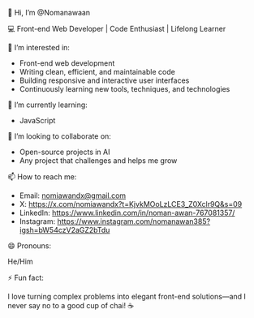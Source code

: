 👋 Hi, I’m @Nomanawaan  

💻 Front-end Web Developer | Code Enthusiast | Lifelong Learner

👀 I’m interested in:  

- Front-end web development
- Writing clean, efficient, and maintainable code
- Building responsive and interactive user interfaces 
- Continuously learning new tools, techniques, and technologies

🌱 I’m currently learning:  

- JavaScript

💞️ I’m looking to collaborate on:  

- Open-source projects in AI
- Any project that challenges and helps me grow  

📫 How to reach me:

- Email: nomiawandx@gmail.com  
- X: https://x.com/nomiawandx?t=KjvkMOoLzLCE3_Z0Xclr9Q&s=09 
- LinkedIn: https://www.linkedin.com/in/noman-awan-767081357/
- Instagram: https://www.instagram.com/nomanawan385?igsh=bW54czV2aGZ2bTdu

😄 Pronouns: 

He/Him  

⚡ Fun fact: 

I love turning complex problems into elegant front-end solutions—and I never say no to a good cup of chai! ☕

